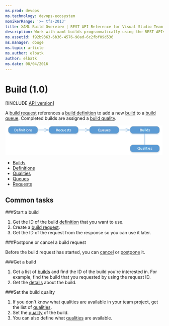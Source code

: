 ```yaml
---
ms.prod: devops
ms.technology: devops-ecosystem
monikerRange: '>= tfs-2013'
title: XAML Build Overview | REST API Reference for Visual Studio Team Services and Team Foundation Server
description: Work with xaml builds programmatically using the REST APIs for Visual Studio Team Services and Team Foundation Server.
ms.assetid: f92b9363-6b36-4576-98ad-6c2fbf09d536
ms.manager: douge
ms.topic: article
ms.author: elbatk
author: elbatk
ms.date: 08/04/2016
---
```


# Build (1.0)
[!INCLUDE [API_version](../_data/version.md)]

A [build request](./requests.md) references a [build definition](./definitions.md) to add a new [build](./builds.md) to a [build queue](./queues.md).
Completed builds are assigned a [build quality](./qualities.md).

![Build resources](./_img/build-resources.png)

* [Builds](./builds.md)
* [Definitions](./definitions.md)
* [Qualities](./qualities.md)
* [Queues](./queues.md)
* [Requests](./requests.md)

## Common tasks

###Start a build

1. Get the ID of the build [definition](./definitions.md) that you want to use.
2. Create a [build request](./requests.md#requestabuild).
3. Get the ID of the request from the response so you can use it later.

###Postpone or cancel a build request

Before the build request has started, you can [cancel](./requests.md#cancelabuildrequest) or [postpone](./requests.md#updatethestatusofabuildrequest) it.

###Get a build

1. Get a list of [builds](./builds.md) and find the ID of the build you're interested in.
For example, find the build that you requested by using the request ID.
2. Get the [details](./builds.md#getbuilddetails) about the build.

###Set the build quality

1. If you don't know what qualities are available in your team project, get the list of [qualities](./qualities.md).
2. Set the [quality](./builds.md#setthebuildquality) of the build.
3. You can also define what [qualities](./qualities.md#addaquality) are available.

